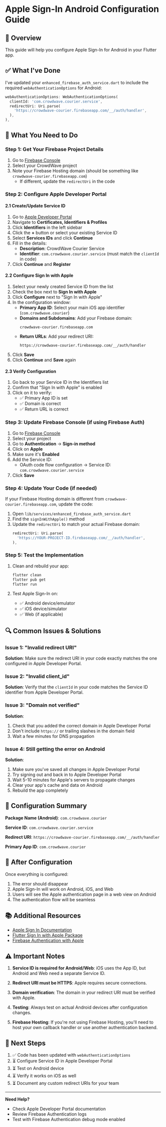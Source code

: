 # Apple Sign-In Android Configuration Guide

## 🎯 Overview
This guide will help you configure Apple Sign-In for Android in your Flutter app.

## ✅ What I've Done
I've updated your `enhanced_firebase_auth_service.dart` to include the required `webAuthenticationOptions` for Android:

```dart
webAuthenticationOptions: WebAuthenticationOptions(
  clientId: 'com.crowdwave.courier.service',
  redirectUri: Uri.parse(
    'https://crowdwave-courier.firebaseapp.com/__/auth/handler',
  ),
),
```

## 🔧 What You Need to Do

### Step 1: Get Your Firebase Project Details
1. Go to [Firebase Console](https://console.firebase.google.com/)
2. Select your CrowdWave project
3. Note your Firebase Hosting domain (should be something like `crowdwave-courier.firebaseapp.com`)
   - If different, update the `redirectUri` in the code

### Step 2: Configure Apple Developer Portal

#### 2.1 Create/Update Service ID
1. Go to [Apple Developer Portal](https://developer.apple.com/account/)
2. Navigate to **Certificates, Identifiers & Profiles**
3. Click **Identifiers** in the left sidebar
4. Click the **+** button or select your existing Service ID
5. Select **Services IDs** and click **Continue**
6. Fill in the details:
   - **Description**: CrowdWave Courier Service
   - **Identifier**: `com.crowdwave.courier.service` (must match the `clientId` in code)
7. Click **Continue** and **Register**

#### 2.2 Configure Sign In with Apple
1. Select your newly created Service ID from the list
2. Check the box next to **Sign In with Apple**
3. Click **Configure** next to "Sign In with Apple"
4. In the configuration window:
   - **Primary App ID**: Select your main iOS app identifier (`com.crowdwave.courier`)
   - **Domains and Subdomains**: Add your Firebase domain:
     ```
     crowdwave-courier.firebaseapp.com
     ```
   - **Return URLs**: Add your redirect URI:
     ```
     https://crowdwave-courier.firebaseapp.com/__/auth/handler
     ```
5. Click **Save**
6. Click **Continue** and **Save** again

#### 2.3 Verify Configuration
1. Go back to your Service ID in the Identifiers list
2. Confirm that "Sign In with Apple" is enabled
3. Click on it to verify:
   - ✅ Primary App ID is set
   - ✅ Domain is correct
   - ✅ Return URL is correct

### Step 3: Update Firebase Console (if using Firebase Auth)

1. Go to [Firebase Console](https://console.firebase.google.com/)
2. Select your project
3. Go to **Authentication** → **Sign-in method**
4. Click on **Apple**
5. Make sure it's **Enabled**
6. Add the Service ID:
   - OAuth code flow configuration → Service ID: `com.crowdwave.courier.service`
7. Click **Save**

### Step 4: Update Your Code (if needed)

If your Firebase Hosting domain is different from `crowdwave-courier.firebaseapp.com`, update the code:

1. Open `lib/services/enhanced_firebase_auth_service.dart`
2. Find the `signInWithApple()` method
3. Update the `redirectUri` to match your actual Firebase domain:
   ```dart
   redirectUri: Uri.parse(
     'https://YOUR-PROJECT-ID.firebaseapp.com/__/auth/handler',
   ),
   ```

### Step 5: Test the Implementation

1. Clean and rebuild your app:
   ```bash
   flutter clean
   flutter pub get
   flutter run
   ```

2. Test Apple Sign-In on:
   - ✅ Android device/emulator
   - ✅ iOS device/simulator
   - ✅ Web (if applicable)

## 🔍 Common Issues & Solutions

### Issue 1: "Invalid redirect URI"
**Solution**: Make sure the redirect URI in your code exactly matches the one configured in Apple Developer Portal.

### Issue 2: "Invalid client_id"
**Solution**: Verify that the `clientId` in your code matches the Service ID identifier from Apple Developer Portal.

### Issue 3: "Domain not verified"
**Solution**: 
1. Check that you added the correct domain in Apple Developer Portal
2. Don't include `https://` or trailing slashes in the domain field
3. Wait a few minutes for DNS propagation

### Issue 4: Still getting the error on Android
**Solution**:
1. Make sure you've saved all changes in Apple Developer Portal
2. Try signing out and back in to Apple Developer Portal
3. Wait 5-10 minutes for Apple's servers to propagate changes
4. Clear your app's cache and data on Android
5. Rebuild the app completely

## 📝 Configuration Summary

**Package Name (Android)**: `com.crowdwave.courier`

**Service ID**: `com.crowdwave.courier.service`

**Redirect URI**: `https://crowdwave-courier.firebaseapp.com/__/auth/handler`

**Primary App ID**: `com.crowdwave.courier`

## 🎉 After Configuration

Once everything is configured:
1. The error should disappear
2. Apple Sign-In will work on Android, iOS, and Web
3. Users will see the Apple authentication page in a web view on Android
4. The authentication flow will be seamless

## 📚 Additional Resources

- [Apple Sign In Documentation](https://developer.apple.com/sign-in-with-apple/)
- [Flutter Sign In with Apple Package](https://pub.dev/packages/sign_in_with_apple)
- [Firebase Authentication with Apple](https://firebase.google.com/docs/auth/ios/apple)

## ⚠️ Important Notes

1. **Service ID is required for Android/Web**: iOS uses the App ID, but Android and Web need a separate Service ID.

2. **Redirect URI must be HTTPS**: Apple requires secure connections.

3. **Domain verification**: The domain in your redirect URI must be verified with Apple.

4. **Testing**: Always test on actual Android devices after configuration changes.

5. **Firebase Hosting**: If you're not using Firebase Hosting, you'll need to host your own callback handler or use another authentication backend.

## 🚀 Next Steps

1. ✅ Code has been updated with `webAuthenticationOptions`
2. ⏳ Configure Service ID in Apple Developer Portal
3. ⏳ Test on Android device
4. ⏳ Verify it works on iOS as well
5. ⏳ Document any custom redirect URIs for your team

---

**Need Help?** 
- Check Apple Developer Portal documentation
- Review Firebase Authentication logs
- Test with Firebase Authentication debug mode enabled

